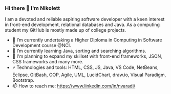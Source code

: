 ### Hi there 👋 I'm Nikolett 
I am a devoted and reliable aspiring software developer with a keen interest in front-end development, relational databases and Java.
As a computing student my GitHub is mostly made up of college projects.

- 🔭 I’m currently undertaking a Higher Diploma in Computing in Software Development course @NCI.
- 🌱 I’m currently learning Java, sorting and searching algorithms.
- 🌱 I'm planning to expand my skillset with front-end frameworks, JSON, CSS frameworks and many more.
- ⚡ Technologies and tools: HTML, CSS, JS, Java, VS Code, NetBeans, Eclipse, GitBash, OOP, Agile, UML, LucidChart, draw.io, Visual Paradigm, Bootstrap.
- 📫 How to reach me: https://www.linkedin.com/in/nvaradi/
<!--
**NikolettVar/NikolettVar** is a ✨ _special_ ✨ repository because its `README.md` (this file) appears on your GitHub profile.

Here are some ideas to get you started:

- 🔭 I’m currently undertaking a Higher Diploma in Computing in Software Development course @NCI.
- 🌱 I’m currently learning Java, sorting and searching algorithms.
- 🌱 I'm planning to expand my skillset with front-end frameworks, JSON, CSS frameworks and many more.
- 👯 I’m looking to collaborate on ...
- 🤔 I’m looking for help with ...
- 💬 Ask me about ...
- 📫 How to reach me: ...
- 😄 Pronouns: ...
- ⚡ Fun fact: ...
-->
